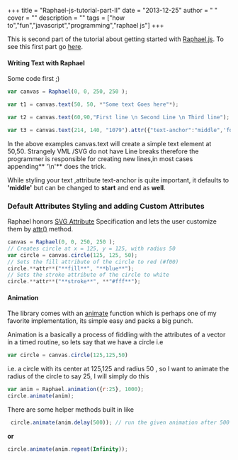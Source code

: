 
+++
title = "Raphael-js-tutorial-part-II"
date = "2013-12-25"
author = " "
cover = ""
description = ""
tags = ["how to","fun","javascript","programming","raphael js"]
+++

This is second part of the tutorial about getting started with [Raphael.js](http://raphaeljs.com/). To see this first part go [here](http://www.varunpant.com/posts/raphael-js-tutorial-part-i).

 #### Writing Text with Raphael

 Some code first ;) 
 ```javascript
var canvas = Raphael(0, 0, 250, 250 );

var t1 = canvas.text(50, 50, *"Some text Goes here"*);

var t2 = canvas.text(60,90,"First line \n Second Line \n Third line");

var t3 = canvas.text(214, 140, "1079").attr({"text-anchor":"middle",'font-size':16,"font-family":"arial","fill":"#fff"});
```
  In the above examples canvas.text will create a simple text element at 50,50. Strangely VML /SVG do not have Line breaks therefore the programmer is responsible for creating new lines,in most cases appending** '\n'** does the trick.

 While styling your text ,attribute text-anchor is quite important, it defaults to **'middle'** but can be changed to **start** and end as **well**.

 ### Default Attributes Styling and adding Custom Attributes

 Raphael honors [SVG Attribute](http://www.w3.org/TR/SVG/) Specification and lets the user customize them by [attr()](http://raphaeljs.com/reference.html#Element.attr) method.

 ```javascript
 canvas = Raphael(0, 0, 250, 250 );
// Creates circle at x = 125, y = 125, with radius 50
var circle = canvas.circle(125, 125, 50);
// Sets the fill attribute of the circle to red (#f00)
circle.**attr**("**fill**", "**blue**");
// Sets the stroke attribute of the circle to white
circle.**attr**("**stroke**", **"#fff**");
```
  #### Animation

 The library comes with an [animate](http://raphaeljs.com/reference.html#Element.animate) function which is perhaps one of my favorite implementation, its simple easy and packs a big punch.

 Animation is a basically a process of fiddling with the attributes of a vector in a timed routine, so lets say that we have a circle i.e

 ```javascript
 var circle = canvas.circle(125,125,50) 
 ```

 i.e. a circle with its center at 125,125 and radius 50 , so I want to animate the radius of the circle to say 25, I will simply do this

```javascript
var anim = Raphael.animation({r:25}, 1000);
circle.animate(anim);
```
 There are some helper methods built in like 

```javascript
 circle.animate(anim.delay(500)); // run the given animation after 500 ms
```
 **or** 
```javascript
circle.animate(anim.repeat(Infinity));
```

